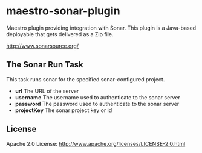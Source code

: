 maestro-sonar-plugin
======================

Maestro plugin providing integration with Sonar. This plugin is a Java-based 
deployable that gets delivered as a Zip file.

<http://www.sonarsource.org/>

## The Sonar Run Task
This task runs sonar for the specified sonar-configured project.

* **url** The URL of the server
* **username** The username used to authenticate to the sonar server
* **password** The password used to authenticate to the sonar server
* **projectKey** The sonar project key or id

## License
Apache 2.0 License: <http://www.apache.org/licenses/LICENSE-2.0.html>
